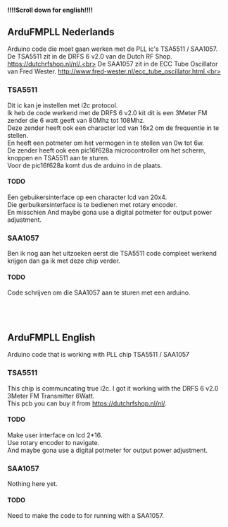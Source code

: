 #### !!!!Scroll down for english!!!! ####

## ArduFMPLL Nederlands ##

Arduino code die moet gaan werken met de PLL ic's TSA5511 / SAA1057.<br>
De TSA5511 zit in de DRFS 6 v2.0 van de Dutch RF Shop. https://dutchrfshop.nl/nl/.<br>
De SAA1057 zit in de ECC Tube Oscillator van Fred Wester. http://www.fred-wester.nl/ecc_tube_oscillator.html.<br>

### TSA5511 ###

Dit ic kan je instellen met i2c protocol.<br>
Ik heb de code werkend met de DRFS 6 v2.0 kit dit is een 3Meter FM zender die 6 watt geeft van 80Mhz tot 108Mhz.<br>
Deze zender heeft ook een character lcd van 16x2 om de frequentie in te stellen.<br>
En heeft een potmeter om het vermogen in te stellen van 0w tot 6w.<br>
De zender heeft ook een pic16f628a microcontroller om het scherm, knoppen en TSA5511 aan te sturen.<br>
Voor de pic16f628a komt dus de arduino in de plaats.

#### TODO ####

Een gebuikersinterface op een character lcd van 20x4.<br>
Die gerbuikersinterface is te bedienen met rotary encoder.<br>
En misschien And maybe gona use a digital potmeter for output power adjustment.

### SAA1057 ###

Ben ik nog aan het uitzoeken eerst die TSA5511 code compleet werkend krijgen dan ga ik met deze chip verder.

#### TODO ####

Code schrijven om die SAA1057 aan te sturen met een arduino.<br><br><br><br>

## ArduFMPLL English ##

Arduino code that is working with PLL chip TSA5511 / SAA1057

### TSA5511 ###

This chip is communcating true i2c.
I got it working with the DRFS 6 v2.0 3Meter FM Transmitter 6Watt.<br>
This pcb you can buy it from https://dutchrfshop.nl/nl/.

#### TODO ####

Make user interface on lcd 2*16.<br>
Use rotary encoder to navigate.<br>
And maybe gona use a digital potmeter for output power adjustment.

### SAA1057 ###

Nothing here yet.

#### TODO ####

Need to make the code to for running with a SAA1057.

